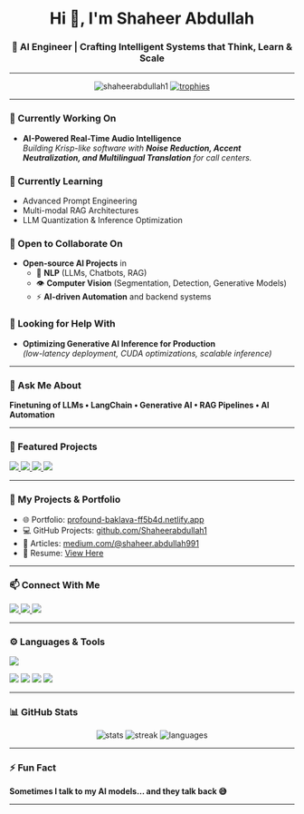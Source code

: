 <h1 align="center">Hi 👋, I'm Shaheer Abdullah</h1>
<h3 align="center">🚀 AI Engineer | Crafting Intelligent Systems that Think, Learn & Scale</h3>

---

<p align="center">
  <img src="https://komarev.com/ghpvc/?username=shaheerabdullah1&label=Profile%20Views&color=0e75b6&style=flat" alt="shaheerabdullah1" />
  <a href="https://github.com/ryo-ma/github-profile-trophy">
    <img src="https://github-profile-trophy.vercel.app/?username=shaheerabdullah1&theme=gruvbox&margin-w=10&margin-h=10" alt="trophies" />
  </a>
</p>

---

### 🔭 Currently Working On
- **AI-Powered Real-Time Audio Intelligence**  
  *Building Krisp-like software with **Noise Reduction, Accent Neutralization, and Multilingual Translation** for call centers.*

### 🌱 Currently Learning
- Advanced Prompt Engineering  
- Multi-modal RAG Architectures  
- LLM Quantization & Inference Optimization  

### 🤝 Open to Collaborate On
- **Open-source AI Projects** in  
  - 🧠 **NLP** (LLMs, Chatbots, RAG)  
  - 👁️ **Computer Vision** (Segmentation, Detection, Generative Models)  
  - ⚡ **AI-driven Automation** and backend systems  

### 👐 Looking for Help With
- **Optimizing Generative AI Inference for Production**  
  *(low-latency deployment, CUDA optimizations, scalable inference)*  

---

### 💬 Ask Me About
**Finetuning of LLMs • LangChain • Generative AI • RAG Pipelines • AI Automation**

---

### 🚀 Featured Projects
<p align="left">
  <a href="https://github.com/Shaheerabdullah1/LLM-Secure">
    <img src="https://github-readme-stats.vercel.app/api/pin/?username=Shaheerabdullah1&repo=LLM-Secure&theme=tokyonight" />
  </a>
  <a href="https://github.com/Shaheerabdullah1/ASK-SQL">
    <img src="https://github-readme-stats.vercel.app/api/pin/?username=Shaheerabdullah1&repo=ASK-SQL&theme=tokyonight" />
  </a>
  <a href="https://github.com/Shaheerabdullah1/RAG-Langchian-CassandraDB-ChatPDF">
    <img src="https://github-readme-stats.vercel.app/api/pin/?username=Shaheerabdullah1&repo=RAG-Langchian-CassandraDB-ChatPDF&theme=tokyonight" />
  </a>
  <a href="https://github.com/Shaheerabdullah1/Machine-Learning-Projects/tree/main/Pneumonia-detection-system">
    <img src="https://github-readme-stats.vercel.app/api/pin/?username=Shaheerabdullah1&repo=Machine-Learning-Projects&theme=tokyonight&show_owner=true" />
  </a>
</p>

---

### 📂 My Projects & Portfolio
- 🌐 Portfolio: [profound-baklava-ff5b4d.netlify.app](https://profound-baklava-ff5b4d.netlify.app/)  
- 💻 GitHub Projects: [github.com/Shaheerabdullah1](https://github.com/Shaheerabdullah1)  
- 📝 Articles: [medium.com/@shaheer.abdullah991](https://medium.com/@shaheer.abdullah991)  
- 📄 Resume: [View Here](https://drive.google.com/file/d/1cJH6y1skT3KqcCWdmOePUGzPyNpcTtKa/view?usp=sharing)  

---

### 📫 Connect With Me
<p align="left">
<a href="https://linkedin.com/in/shaheer01/" target="blank">
  <img src="https://img.shields.io/badge/LinkedIn-0077B5?style=for-the-badge&logo=linkedin&logoColor=white"/>
</a>
<a href="https://kaggle.com/shaheerabdullah12" target="blank">
  <img src="https://img.shields.io/badge/Kaggle-20BEFF?style=for-the-badge&logo=kaggle&logoColor=white"/>
</a>
<a href="https://medium.com/@shaheer.abdullah991" target="blank">
  <img src="https://img.shields.io/badge/Medium-12100E?style=for-the-badge&logo=medium&logoColor=white"/>
</a>
</p>

---

### ⚙️ Languages & Tools
<p align="left">
  <img src="https://skillicons.dev/icons?i=python,pytorch,tensorflow,sklearn,docker,aws,gcp,postgres,mysql,mongodb,opencv,react,js,java,cpp,nginx,git,linux,fastapi,azure&perline=9" />
</p>

<p align="left">
  <img src="https://img.shields.io/badge/Unsloth%20(Finetuning)-FF6F61?style=for-the-badge&logo=python&logoColor=white"/>
  <img src="https://img.shields.io/badge/LangChain-1C1C1C?style=for-the-badge&logo=chainlink&logoColor=white"/>
  <img src="https://img.shields.io/badge/LangGraph-2E86C1?style=for-the-badge&logo=graph&logoColor=white"/>
  <img src="https://img.shields.io/badge/Databricks-FC3627?style=for-the-badge&logo=databricks&logoColor=white"/>
</p>

---

### 📊 GitHub Stats
<p align="center">
  <img src="https://github-readme-stats.vercel.app/api?username=shaheerabdullah1&show_icons=true&theme=tokyonight" alt="stats" />
  <img src="https://github-readme-streak-stats.herokuapp.com?user=shaheerabdullah1&theme=tokyonight" alt="streak" />
  <img src="https://github-readme-stats.vercel.app/api/top-langs/?username=shaheerabdullah1&layout=compact&theme=tokyonight" alt="languages" />
</p>

---

### ⚡ Fun Fact
**Sometimes I talk to my AI models… and they talk back 😅**

---
